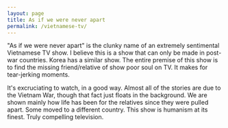 ```yaml
---
layout: page
title: As if we were never apart
permalink: /vietnamese-tv/
---
```


"As if we were never apart" is the clunky name of an extremely sentimental Vietnamese TV show. I believe this is a show that can only be made in post-war countries. Korea has a similar show. The entire premise of this show is to find the missing friend/relative of show poor soul on TV. It makes for tear-jerking moments.

It's excruciating to watch, in a good way. Almost all of the stories are due to the Vietnam War, though that fact just floats in the background. We are shown mainly how life has been for the relatives since they were pulled apart. Some moved to a different country. This show is humanism at its finest. Truly compelling television.
